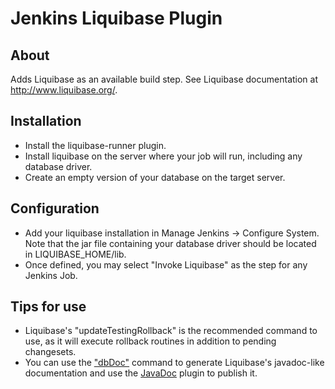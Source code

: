 Jenkins Liquibase Plugin
=================

About
-----
Adds Liquibase as an available build step.  See Liquibase documentation at http://www.liquibase.org/.

Installation
----

*  Install the liquibase-runner plugin.
*  Install liquibase on the server where your job will run, including any database driver.
*  Create an empty version of your database on the target server.


Configuration
----

*  Add your liquibase installation in Manage Jenkins -> Configure System.  Note that the jar file containing
your database driver should be located in LIQUIBASE_HOME/lib.
*  Once defined, you may select "Invoke Liquibase" as the step for any Jenkins Job.

Tips for use
-----
* Liquibase's "updateTestingRollback" is the recommended command to use, as it will execute rollback routines in
addition to pending changesets.
* You can use the ["dbDoc"](http://www.liquibase.org/documentation/dbdoc.html) command to generate Liquibase's
javadoc-like documentation and use the [JavaDoc](https://wiki.jenkins-ci.org/display/JENKINS/Javadoc+Plugin) plugin to publish it.



